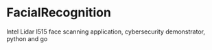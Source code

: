 # FacialRecognition
Intel Lidar l515 face scanning application, cybersecurity demonstrator,
python and go
